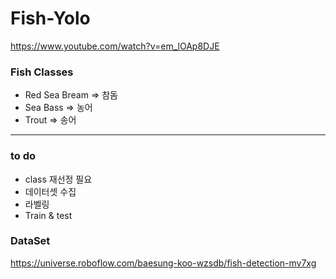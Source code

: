 # Fish-Yolo

https://www.youtube.com/watch?v=em_lOAp8DJE

### Fish Classes
- Red Sea Bream => 참돔
- Sea Bass => 농어
- Trout => 송어

---
### to do
- class 재선정 필요
- 데이터셋 수집
- 라벨링
- Train & test

### DataSet
https://universe.roboflow.com/baesung-koo-wzsdb/fish-detection-mv7xg
